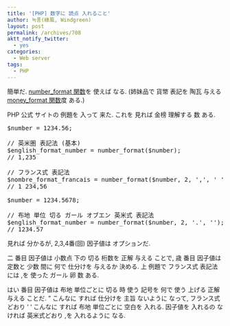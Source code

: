 ```yaml
---
title: '[PHP] 数字に 読点 入れること'
author: 녹풍(綠風, Windgreen)
layout: post
permalink: /archives/708
aktt_notify_twitter:
  - yes
categories:
  - Web server
tags:
  - PHP
---
```

簡単だ. <a target="_top" href="http://php.net/manual/kr/function.number-format.php">number_format 関数</a>を 使えば なる. (姉妹品で 貨幤 表記を 陶瓦 与える<a target="_top" href="http://www.php.net/manual/kr/function.money-format.php">money_format 関数</a>度 ある.)

PHP 公式 サイトの 例題を 入って 来た. これを 見れば 金榜 理解する 数 ある.

<pre class="brush:php">$number = 1234.56;

// 英米圏 表記法 (基本)
$english_format_number = number_format($number);
// 1,235

// フランス式 表記法
$nombre_format_francais = number_format($number, 2, &#039;,&#039;, &#039; &#039;);
// 1 234,56

$number = 1234.5678;

// 布地 単位 切る ガール オブエン 英米式 表記法
$english_format_number = number_format($number, 2, &#039;.&#039;, &#039;&#039;);
// 1234.57</pre>

見れば 分かるが, 2,3,4番(回) 因子値は オプションだ.

二 番目 因子値は 小数点 下の 切る 桁数を 正解 与える ことで, 歳 番目 因子値は 定数と 少数 間に 何で 仕分けを 与えるか 決める. 上 例題で フランス式 表記法には ,を 使った ガール 卵 数 ある.

はい 番目 因子値は 布地 単位ごとに 切る 時 使う 記号を 何で 使う 上げる 正解 与える ことだ. &#8221; こんなに すれば 仕分けを 主旨 ないように なって, フランス式どおり &#8216; &#8216; こんなに すれば 布地 単位ごとに 空白を 入れる. 因子値を 入れるの なければ 英米式どおり ,を 入れるように なる.